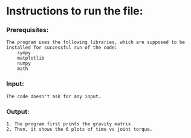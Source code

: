# Instructions to run the file:

### Prerequisites:
	The program uses the following libraries, which are supposed to be installed for successful run of the code: 
		sympy
		matplotlib
		numpy
		math

### Input:
	The code doesn't ask for any input.

### Output:
	1. The program first prints the gravity matrix.
	2. Then, it shows the 6 plots of time vs joint torque.
